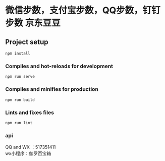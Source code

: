 # 微信步数，支付宝步数，QQ步数，钉钉步数  京东豆豆

## Project setup
```
npm install
```

### Compiles and hot-reloads for development
```
npm run serve
```

### Compiles and minifies for production
```
npm run build
```

### Lints and fixes files
```
npm run lint
```

### api
QQ and WX ：517351411<br>
wx小程序：伽罗百宝箱


